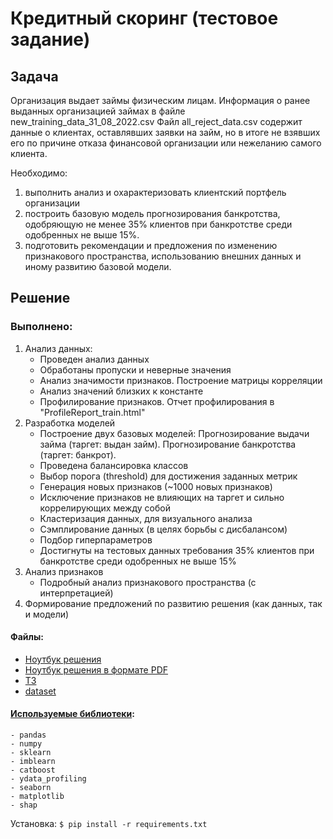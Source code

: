 # Кредитный скоринг (тестовое задание) 

## Задача
Организация выдает займы физическим лицам. Информация о ранее выданных организацией займах в файле new_training_data_31_08_2022.csv Файл all_reject_data.csv содержит данные о клиентах, оставлявших заявки на займ, но в итоге не взявших его по причине отказа финансовой организации или нежеланию самого клиента.

Необходимо:
1. выполнить анализ и охарактеризовать клиентский портфель организации  
2. построить базовую модель прогнозирования банкротства, одобряющую не менее 35% клиентов при банкротстве среди одобренных не выше 15%.  
3. подготовить рекомендации и предложения по изменению признакового пространства, использованию внешних данных и иному развитию базовой модели.  
 
## Решение
### Выполнено:
1. Анализ данных:
    - Проведен анализ данных
    - Обработаны пропуски и неверные значения
    - Анализ значимости признаков. Построение матрицы корреляции
    - Анализ значений близких к константе
    - Профилирование признаков. Отчет профилирования в "ProfileReport_train.html"  
2. Разработка моделей
    - Построение двух базовых моделей: Прогнозирование выдачи займа (таргет: выдан займ). Прогнозирование банкротства (таргет: банкрот).
    - Проведена балансировка классов
    - Выбор порога (threshold) для достижения заданных метрик
    - Генерация новых признаков (~1000 новых признаков)
    - Исключение признаков не влияющих на таргет и сильно коррелирующих между собой
    - Кластеризация данных, для визуального анализа
    - Сэмплирование данных (в целях борьбы с дисбалансом)
    - Подбор гиперпараметров
    - Достигнуты на тестовых данных требования 35% клиентов при банкротстве среди одобренных не выше 15%
3. Анализ признаков  
    - Подробный анализ признакового пространства (с интерпретацией)
4. Формирование предложений по развитию решения (как данных, так и модели) 

#### Файлы:
- [Ноутбук решения](credit_scoring.ipynb)
- [Ноутбук решения в формате PDF](credit_scoring.pdf)
- [ТЗ](task.pdf)
- [dataset](datasets)

#### [Используемые библиотеки](requirements.txt):
    - pandas
    - numpy
    - sklearn
    - imblearn
    - catboost
    - ydata_profiling
    - seaborn
    - matplotlib
    - shap

Установка:
    ```$ pip install -r requirements.txt```
    
